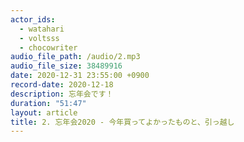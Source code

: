 ```yaml
---
actor_ids:
  - watahari
  - voltsss
  - chocowriter
audio_file_path: /audio/2.mp3
audio_file_size: 38489916
date: 2020-12-31 23:55:00 +0900
record-date: 2020-12-18
description: 忘年会です！
duration: "51:47"
layout: article
title: 2. 忘年会2020 - 今年買ってよかったものと、引っ越し
---
```


